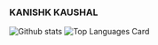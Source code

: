 ### KANISHK KAUSHAL

<!--
**Kanishk-Kaushal/Kanishk-Kaushal** is a ✨ _special_ ✨ repository because its `README.md` (this file) appears on your GitHub profile.

Here are some ideas to get you started:

- 🔭 I’m currently working on ... 
- 🌱 I’m currently learning ...
- 👯 I’m looking to collaborate on ...
- 🤔 I’m looking for help with ...
- 💬 Ask me about ...
- 📫 How to reach me: ...
- 😄 Pronouns: ...
- ⚡ Fun fact: ...
-->


![Github stats](https://github-readme-stats.vercel.app/api?username=Kanishk-Kaushal&count_private=true)
![Top Languages Card](https://github-readme-stats.vercel.app/api/top-langs/?username=Kanishk-Kaushal&layout=compact)
